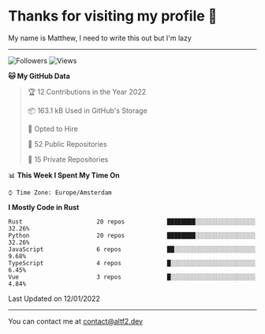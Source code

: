 # Thanks for visiting my profile 👋
My name is Matthew, I need to write this out but I'm lazy

---
![Followers](https://img.shields.io/github/followers/AltF02?style=social)
![Views](https://komarev.com/ghpvc/?username=DankDumpster&style=flat-square&color=green)
<!--START_SECTION:waka-->
**🐱 My GitHub Data** 

> 🏆 12 Contributions in the Year 2022
 > 
> 📦 163.1 kB Used in GitHub's Storage 
 > 
> 💼 Opted to Hire
 > 
> 📜 52 Public Repositories 
 > 
> 🔑 15 Private Repositories  
 > 
📊 **This Week I Spent My Time On** 

```text
⌚︎ Time Zone: Europe/Amsterdam

```

**I Mostly Code in Rust** 

```text
Rust                     20 repos            ████████░░░░░░░░░░░░░░░░░   32.26% 
Python                   20 repos            ████████░░░░░░░░░░░░░░░░░   32.26% 
JavaScript               6 repos             ██░░░░░░░░░░░░░░░░░░░░░░░   9.68% 
TypeScript               4 repos             █░░░░░░░░░░░░░░░░░░░░░░░░   6.45% 
Vue                      3 repos             █░░░░░░░░░░░░░░░░░░░░░░░░   4.84%

```



 Last Updated on 12/01/2022
<!--END_SECTION:waka-->
-------

You can contact me at contact@altf2.dev
